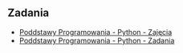 ## Zadania

* [Poddstawy Programowania - Python - Zajęcia](./zajęcia)
* [Poddstawy Programowania - Python - Zadania](./zadania)
